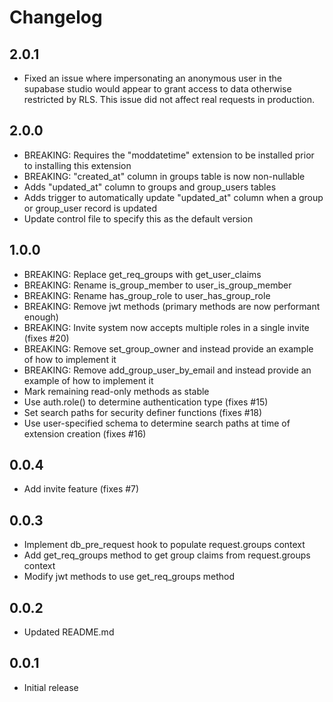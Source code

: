 # Changelog

## 2.0.1

- Fixed an issue where impersonating an anonymous user in the supabase studio would appear to grant access to data otherwise restricted by RLS. This issue did not affect real requests in production.

## 2.0.0

- BREAKING: Requires the "moddatetime" extension to be installed prior to installing this extension
- BREAKING: "created_at" column in groups table is now non-nullable
- Adds "updated_at" column to groups and group_users tables
- Adds trigger to automatically update "updated_at" column when a group or group_user record is updated
- Update control file to specify this as the default version

## 1.0.0

- BREAKING: Replace get_req_groups with get_user_claims
- BREAKING: Rename is_group_member to user_is_group_member
- BREAKING: Rename has_group_role to user_has_group_role
- BREAKING: Remove jwt methods (primary methods are now performant enough)
- BREAKING: Invite system now accepts multiple roles in a single invite (fixes #20)
- BREAKING: Remove set_group_owner and instead provide an example of how to implement it
- BREAKING: Remove add_group_user_by_email and instead provide an example of how to implement it
- Mark remaining read-only methods as stable
- Use auth.role() to determine authentication type (fixes #15)
- Set search paths for security definer functions (fixes #18)
- Use user-specified schema to determine search paths at time of extension creation (fixes #16)

## 0.0.4

- Add invite feature (fixes #7)

## 0.0.3

- Implement db_pre_request hook to populate request.groups context
- Add get_req_groups method to get group claims from request.groups context
- Modify jwt methods to use get_req_groups method

## 0.0.2

- Updated README.md

## 0.0.1

- Initial release
